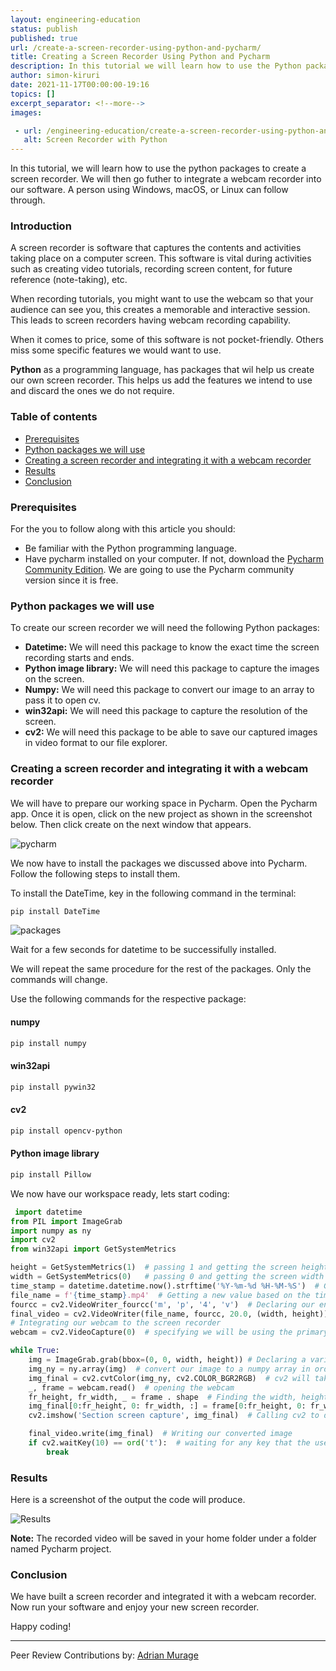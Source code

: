 ```yaml
---
layout: engineering-education
status: publish
published: true
url: /create-a-screen-recorder-using-python-and-pycharm/
title: Creating a Screen Recorder Using Python and Pycharm
description: In this tutorial we will learn how to use the Python packages to create a screen recorder. Python as a programming language, has packages that wil help us create our own screen recorder.
author: simon-kiruri
date: 2021-11-17T00:00:00-19:16
topics: []
excerpt_separator: <!--more-->
images:

 - url: /engineering-education/create-a-screen-recorder-using-python-and-pycharm/hero.jpg
   alt: Screen Recorder with Python
---
```

In this tutorial, we will learn how to use the python packages to create a screen recorder. We will then go futher to integrate a webcam recorder into our software. A person using Windows, macOS, or Linux can follow through.
<!--more-->
### Introduction
A screen recorder is software that captures the contents and activities taking place on a computer screen. This software is vital during activities such as creating video tutorials, recording screen content, for future reference (note-taking), etc.

When recording tutorials, you might want to use the webcam so that your audience can see you, this creates a memorable and interactive session. This leads to screen recorders having webcam recording capability. 

When it comes to price, some of this software is not pocket-friendly. Others miss some specific features we would want to use.

**Python** as a programming language, has packages that wil help us create our own screen recorder. This helps us add the features we intend to use and discard the ones we do not require. 

### Table of contents
- [Prerequisites](#prerequisites)
- [Python packages we will use](#python-packages-we-will-use)
- [Creating a screen recorder and integrating it with a webcam recorder](#creating-a-screen-recorder-and-integrating-it-with-a-webcam-recorder)
- [Results](#results)
- [Conclusion](#Conclusion)

### Prerequisites
For the you to follow along with this article you should:
- Be familiar with the Python programming language.
- Have pycharm installed on your computer. If not, download the [Pycharm Community Edition](https://www.jetbrains.com/pycharm/download/). We are going to use the Pycharm community version since it is free.

### Python packages we will use
To create our screen recorder we will need the following Python packages:
- **Datetime:** We will need this package to know the exact time the screen recording starts and ends. 
- **Python image library:** We will need this package to capture the images on the screen.
- **Numpy:** We will need this package to convert our image to an array to pass it to open cv.
- **win32api:** We will need this package to capture the resolution of the screen.
- **cv2:** We will need this package to be able to save our captured images in video format to our file explorer.

### Creating a screen recorder and integrating it with a webcam recorder
We will have to prepare our working space in Pycharm. Open the Pycharm app. Once it is open, click on the new project as shown in the screenshot below. Then click create on the next window that appears.

![pycharm](/engineering-education/creating-a-screen-recorder-using-python-and-pycharm/pycharm.png)

We now have to install the packages we discussed above into Pycharm. Follow the following steps to install them.

To install the DateTime, key in the following command in the terminal:

```bash
pip install DateTime
```

![packages](/engineering-education/creating-a-screen-recorder-using-python-and-pycharm/packages.png)

Wait for a few seconds for datetime to be successifully installed.

We will repeat the same procedure for the rest of the packages. Only the commands will change. 

Use the following commands for the respective package:

#### numpy

```bash
pip install numpy
```
 
#### win32api
 
```bash
pip install pywin32
```
 
#### cv2
 
```bash
pip install opencv-python
```
 
#### Python image library
 
```bash
pip install Pillow
```
 
We now have our workspace ready, lets start coding:

```python
 import datetime
from PIL import ImageGrab
import numpy as ny
import cv2
from win32api import GetSystemMetrics

height = GetSystemMetrics(1)  # passing 1 and getting the screen height
width = GetSystemMetrics(0)   # passing 0 and getting the screen width
time_stamp = datetime.datetime.now().strftime('%Y-%m-%d %H-%M-%S')  # Getting the exact time the screen is being recorded
file_name = f'{time_stamp}.mp4'  # Getting a new value based on the time fo screen recording
fourcc = cv2.VideoWriter_fourcc('m', 'p', '4', 'v')  # Declaring our encoding format
final_video = cv2.VideoWriter(file_name, fourcc, 20.0, (width, height))
# Integrating our webcam to the screen recorder
webcam = cv2.VideoCapture(0)  # specifying we will be using the primary camera of our laptop

while True:
    img = ImageGrab.grab(bbox=(0, 0, width, height)) # Declaring a variable called img and call ImageGrab to take a picture of our screen
    img_ny = ny.array(img)  # convert our image to a numpy array in order to pass it to open cv
    img_final = cv2.cvtColor(img_ny, cv2.COLOR_BGR2RGB)  # cv2 will take our image and convert it to RGB color
    _, frame = webcam.read()  # opening the webcam
    fr_height, fr_width, _ = frame . shape  # Finding the width, height and shape of our webcam image
    img_final[0:fr_height, 0: fr_width, :] = frame[0:fr_height, 0: fr_width, :]  # setting the width and height properties
    cv2.imshow('Section screen capture', img_final)  # Calling cv2 to display our converted image

    final_video.write(img_final)  # Writing our converted image
    if cv2.waitKey(10) == ord('t'):  # waiting for any key that the user will press. If t is pressed the program terminates.
        break
``` 

### Results
Here is a screenshot of the output the code will produce.

![Results](/engineering-education/creating-a-screen-recorder-using-python-and-pycharm/results.png)

**Note:** The recorded video will be saved in your home folder under a folder named Pycharm project.

### Conclusion
We have built a screen recorder and integrated it with a webcam recorder. Now run your software and enjoy your new screen recorder.

Happy coding!

---
Peer Review Contributions by: [Adrian Murage](/engineering-education/authors/adrian-murage/)
